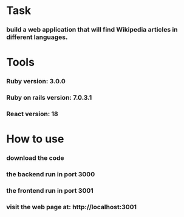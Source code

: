 # Task
### build a web application that will find Wikipedia articles in different languages.

# Tools
### Ruby version: 3.0.0
### Ruby on rails version: 7.0.3.1
### React version: 18

# How to use
### download the code
### the backend run in port 3000
### the frontend run in port 3001
### visit the web page at: http://localhost:3001
